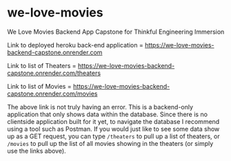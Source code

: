 # we-love-movies
We Love Movies Backend App Capstone for Thinkful Engineering Immersion

Link to deployed heroku back-end application = https://we-love-movies-backend-capstone.onrender.com

Link to list of Theaters = https://we-love-movies-backend-capstone.onrender.com/theaters

Link to list of Movies = https://we-love-movies-backend-capstone.onrender.com/movies

The above link is not truly having an error. This is a backend-only application that only shows data within the database. Since there is no clientside application built for it yet, to navigate the database I recommend using a tool such as Postman. If you would just like to see some data show up as a GET request, you can type ```/theaters``` to pull up a list of theaters, or ```/movies``` to pull up the list of all movies showing in the theaters (or simply use the links above).
